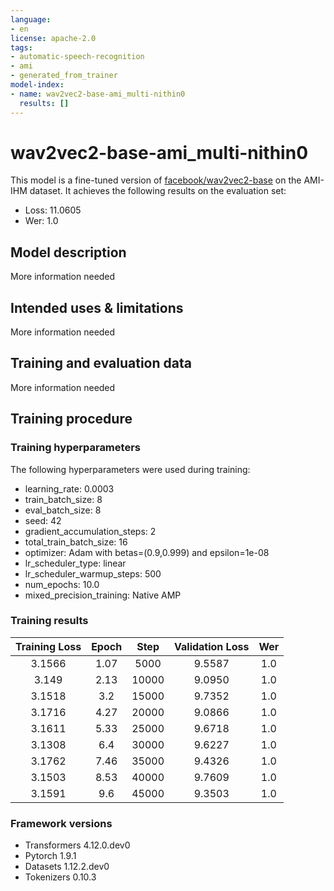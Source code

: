 ```yaml
---
language:
- en
license: apache-2.0
tags:
- automatic-speech-recognition
- ami
- generated_from_trainer
model-index:
- name: wav2vec2-base-ami_multi-nithin0
  results: []
---
```


<!-- This model card has been generated automatically according to the information the Trainer had access to. You
should probably proofread and complete it, then remove this comment. -->

# wav2vec2-base-ami_multi-nithin0

This model is a fine-tuned version of [facebook/wav2vec2-base](https://huggingface.co/facebook/wav2vec2-base) on the AMI-IHM dataset.
It achieves the following results on the evaluation set:
- Loss: 11.0605
- Wer: 1.0

## Model description

More information needed

## Intended uses & limitations

More information needed

## Training and evaluation data

More information needed

## Training procedure

### Training hyperparameters

The following hyperparameters were used during training:
- learning_rate: 0.0003
- train_batch_size: 8
- eval_batch_size: 8
- seed: 42
- gradient_accumulation_steps: 2
- total_train_batch_size: 16
- optimizer: Adam with betas=(0.9,0.999) and epsilon=1e-08
- lr_scheduler_type: linear
- lr_scheduler_warmup_steps: 500
- num_epochs: 10.0
- mixed_precision_training: Native AMP

### Training results

| Training Loss | Epoch | Step  | Validation Loss | Wer |
|:-------------:|:-----:|:-----:|:---------------:|:---:|
| 3.1566        | 1.07  | 5000  | 9.5587          | 1.0 |
| 3.149         | 2.13  | 10000 | 9.0950          | 1.0 |
| 3.1518        | 3.2   | 15000 | 9.7352          | 1.0 |
| 3.1716        | 4.27  | 20000 | 9.0866          | 1.0 |
| 3.1611        | 5.33  | 25000 | 9.6718          | 1.0 |
| 3.1308        | 6.4   | 30000 | 9.6227          | 1.0 |
| 3.1762        | 7.46  | 35000 | 9.4326          | 1.0 |
| 3.1503        | 8.53  | 40000 | 9.7609          | 1.0 |
| 3.1591        | 9.6   | 45000 | 9.3503          | 1.0 |


### Framework versions

- Transformers 4.12.0.dev0
- Pytorch 1.9.1
- Datasets 1.12.2.dev0
- Tokenizers 0.10.3
